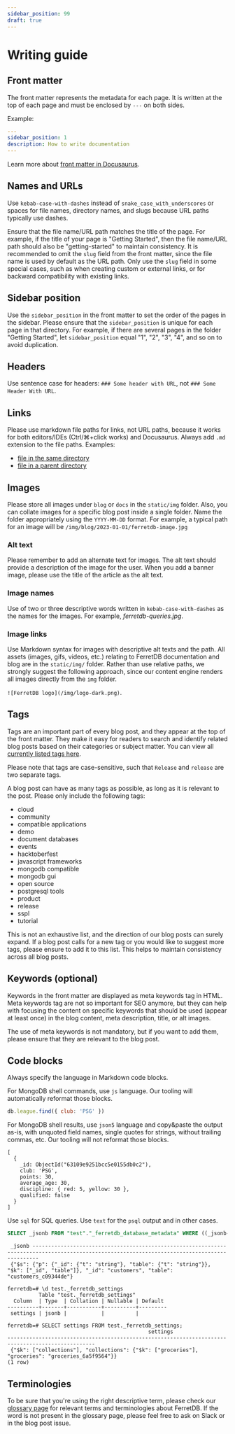 ```yaml
---
sidebar_position: 99
draft: true
---
```


# Writing guide

## Front matter

The front matter represents the metadata for each page.
It is written at the top of each page and must be enclosed by `---` on both sides.

Example:

```yaml
---
sidebar_position: 1
description: How to write documentation
---
```

Learn more about [front matter in Docusaurus](https://docusaurus.io/docs/api/plugins/@docusaurus/plugin-content-docs#markdown-front-matter).

## Names and URLs

Use `kebab-case-with-dashes` instead of `snake_case_with_underscores` or spaces
for file names, directory names, and slugs because URL paths typically use dashes.

Ensure that the file name/URL path matches the title of the page.
For example, if the title of your page is "Getting Started", then the file name/URL path should also be "getting-started" to maintain consistency.
It is recommended to omit the `slug` field from the front matter, since the file name is used by default as the URL path.
Only use the `slug` field in some special cases, such as when creating custom or external links, or for backward compatibility with existing links.

## Sidebar position

Use the `sidebar_position` in the front matter to set the order of the pages in the sidebar.
Please ensure that the `sidebar_position` is unique for each page in that directory.
For example, if there are several pages in the folder "Getting Started", let `sidebar_position` equal "1", "2", "3", "4", and so on to avoid duplication.

## Headers

Use sentence case for headers: `### Some header with URL`, not `### Some Header With URL`.

## Links

Please use markdown file paths for links, not URL paths,
because it works for both editors/IDEs (Ctrl/⌘+click works) and Docusaurus.
Always add `.md` extension to the file paths.
Examples:

- [file in the same directory](writing-guide.md)
- [file in a parent directory](../telemetry.md)

## Images

Please store all images under `blog` or `docs` in the `static/img` folder.
Also, you can collate images for a specific blog post inside a single folder.
Name the folder appropriately using the `YYYY-MM-DD` format.
For example, a typical path for an image will be `/img/blog/2023-01-01/ferretdb-image.jpg`

### Alt text

Please remember to add an alternate text for images.
The alt text should provide a description of the image for the user.
When you add a banner image, please use the title of the article as the alt text.

### Image names

Use of two or three descriptive words written in `kebab-case-with-dashes` as the names for the images.
For example, _ferretdb-queries.jpg_.

### Image links

Use Markdown syntax for images with descriptive alt texts and the path.
All assets (images, gifs, videos, etc.) relating to FerretDB documentation and blog are in the `static/img/` folder.
Rather than use relative paths, we strongly suggest the following approach, since our content engine renders all images directly from the `img` folder.

`![FerretDB logo](/img/logo-dark.png)`.

## Tags

Tags are an important part of every blog post, and they appear at the top of the front matter.
They make it easy for readers to search and identify related blog posts based on their categories or subject matter.
You can view all [currently listed tags here](https://blog.ferretdb.io/tags/).

Please note that tags are case-sensitive, such that `Release` and `release` are two separate tags.

A blog post can have as many tags as possible, as long as it is relevant to the post.
Please only include the following tags:

- cloud
- community
- compatible applications
- demo
- document databases
- events
- hacktoberfest
- javascript frameworks
- mongodb compatible
- mongodb gui
- open source
- postgresql tools
- product
- release
- sspl
- tutorial

This is not an exhaustive list, and the direction of our blog posts can surely expand.
If a blog post calls for a new tag or you would like to suggest more tags, please ensure to add it to this list.
This helps to maintain consistency across all blog posts.

## Keywords (optional)

Keywords in the front matter are displayed as meta keywords tag in HTML.
Meta keywords tag are not so important for SEO anymore, but they can help with focusing the content on specific keywords that should be used (appear at least once) in the blog content, meta description, title, or alt images.

The use of meta keywords is not mandatory, but if you want to add them, please ensure that they are relevant to the blog post.

## Code blocks

Always specify the language in Markdown code blocks.

For MongoDB shell commands, use `js` language.
Our tooling will automatically reformat those blocks.

```js
db.league.find({ club: 'PSG' })
```

For MongoDB shell results, use `json5` language and copy&paste the output as-is,
with unquoted field names, single quotes for strings, without trailing commas, etc.
Our tooling will not reformat those blocks.

```json5
[
  {
    _id: ObjectId("63109e9251bcc5e0155db0c2"),
    club: 'PSG',
    points: 30,
    average_age: 30,
    discipline: { red: 5, yellow: 30 },
    qualified: false
  }
]
```

Use `sql` for SQL queries.
Use `text` for the `psql` output and in other cases.

```sql
SELECT _jsonb FROM "test"."_ferretdb_database_metadata" WHERE ((_jsonb->'_id')::jsonb = '"customers"');
```

```text
 _jsonb ----------------------------------------------------------------------------------------------------------------------------------------------
 {"$s": {"p": {"_id": {"t": "string"}, "table": {"t": "string"}}, "$k": ["_id", "table"]}, "_id": "customers", "table": "customers_c09344de"}
```

```text
ferretdb=# \d test._ferretdb_settings
          Table "test._ferretdb_settings"
  Column  | Type  | Collation | Nullable | Default
----------+-------+-----------+----------+---------
 settings | jsonb |           |          |

ferretdb=# SELECT settings FROM test._ferretdb_settings;
                                             settings
--------------------------------------------------------------------------------------------------
 {"$k": ["collections"], "collections": {"$k": ["groceries"], "groceries": "groceries_6a5f9564"}}
(1 row)
```

## Terminologies

To be sure that you're using the right descriptive term, please check our [glossary page](../reference/glossary.md) for relevant terms and terminologies about FerretDB.
If the word is not present in the glossary page, please feel free to ask on Slack or in the blog post issue.
